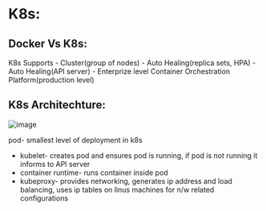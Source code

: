 # K8s:

## Docker Vs K8s:

K8s Supports - Cluster(group of nodes)
             - Auto Healing(replica sets, HPA)
             - Auto Healing(API server)
             - Enterprize level Container Orchestration Platform(production level)

## K8s Architechture:

![image](https://github.com/Anusha2710/Kubernetes-Zero-to-Hero/assets/47424821/49d9c7c9-4679-4fc3-b201-c935fe4c5eba)

pod- smallest level of deployment in k8s

- kubelet- creates pod and ensures pod is running, if pod is not running it informs to API server
- container runtime- runs container inside pod
- kubeproxy- provides networking, generates ip address and load balancing, uses ip tables on linus machines for n/w related configurations


